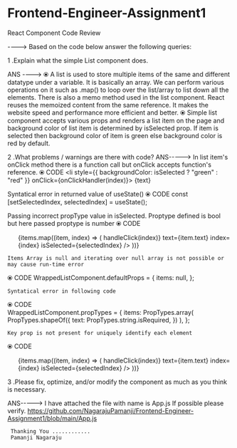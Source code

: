 # Frontend-Engineer-Assignment1
React Component Code Review


---->  Based on the code below answer the following queries:

1 .Explain what the simple List component does.

ANS ---->
          ⦿  A list is used to store multiple items of the same and different datatype under a variable. It is basically an array. We can perform various operations on it such as .map() to loop over the list/array to list down all the elements. There is also a memo method used in the list component. React reuses the memoized content from the same reference. It makes the website speed and performance more efficient and better.
          ⦿  Simple list component accepts various props and renders a list item on the page and background color of list item is determined by isSelected prop. If item is selected then background color of item is green else background color is red by default.


2 .What problems / warnings are there with code?
ANS-----> 
    In list item's onClick method there is a function call but onClick accepts function's reference.
        ⦿ CODE
     <li style={{ backgroundColor: isSelected ? "green" : "red" }}
     onClick={onClickHandler(index)}>
      {text}
     </li>

   Syntatical error in returned value of useState()
 ⦿ CODE
 const [setSelectedIndex, selectedIndex] = useState();
 
   Passing incorrect propType value in isSelected. Proptype defined is bool but here passed proptype is number
 ⦿ CODE
 <ul style={{ textAlign: "left" }}>
       {items.map((item, index) => (
        <SingleListItem
          onClickHandler={() => handleClick(index)}
          text={item.text}
          index={index}
          isSelected={selectedIndex}
        />
      ))}
</ul>


    Items Array is null and iterating over null array is not possible or may cause run-time error
 ⦿ CODE 
 WrappedListComponent.defaultProps = {
  items: null,
};

    Syntatical error in following code
 ⦿ CODE   
    WrappedListComponent.propTypes = {
  items: PropTypes.array(
    PropTypes.shapeOf({
      text: PropTypes.string.isRequired,
    })
  ),
};

    Key prop is not present for uniquely identify each element
 ⦿ CODE 
<ul style={{ textAlign: 'left' }}>
      {items.map((item, index) => (
        <SingleListItem
          onClickHandler={() => handleClick(index)}
          text={item.text}
          index={index}
          isSelected={selectedIndex}
        />
      ))}
</ul>


3 .Please fix, optimize, and/or modify the component as much as you think is necessary.

ANS----->
I have attached the file with name is App.js
If possible please verify.
https://github.com/NagarajuPamanji/Frontend-Engineer-Assignment1/blob/main/App.js






     Thanking You ............
     Pamanji Nagaraju
